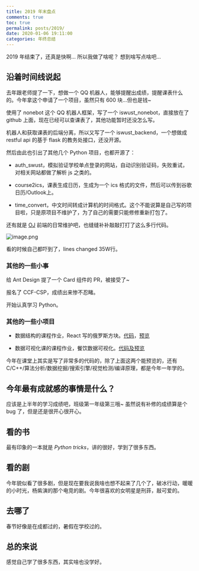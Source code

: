 ```yaml
---
title: 2019 年末盘点
comments: true
toc: true
permalink: posts/2019/
date: 2020-01-06 19:11:00
categories: 年终总结
---
```

2019 年结束了，还真是快啊...
所以我做了啥呢？
想到啥写点啥吧...
<!-- more -->
## 沿着时间线说起

去年跟老师提了一下，想做一个 QQ 机器人，能够提醒出成绩，提醒课表什么的。今年拿这个申请了一个项目，虽然只有 600 块...但也是钱~

使用了 nonebot 这个 QQ 机器人框架，写了一个 iswust_nonebot，直接放在了 github 上面，现在已经可以查课表了，其他功能暂时还没怎么写。

机器人和获取课表的后端分离，所以又写了一个 iswust_backend，一个想做成 restful api 的基于 flask 的教务处接口，还没开源。

然后由此也引出了其他几个 Python 项目，也都开源了：

- auth_swust，模拟验证学校单点登录的网站，自动识别验证码，失败重试，对相关网站都做了解析 js 之类的。

- course2ics，课表生成日历，生成为一个 ics 格式的文件，然后可以传到谷歌日历/Outlook上。

- time_convert，中文时间转成计算机的时间格式。这个不能说算是自己写的项目啦，只是原项目不维护了，为了自己的需要只能修修重新打包了。

还有就是 [OJ](http://acm.swust.edu.cn) 前端的日常维护吧，也缝缝补补敲敲打打了这么多行代码。

![image.png](https://i.lengthm.in/posts/2019-summary/image.png)

看的时候自己都吓到了，lines changed 35W行。

### 其他的一些小事

给 Ant Design 提了一个 Card 组件的 PR，被接受了~

报名了 CCF-CSP，成绩出来惨不忍睹。

开始认真学习 Python。

### 其他的一些小项目

- 数据结构的课程作业，React 写的俄罗斯方块。[代码](https://artin.coding.net/p/react-tetris/d/react-tetris/git)，[预览](http://dxjvt9.coding-pages.com)

- 数据可视化课的课程作业，餐饮数据可视化。[代码及预览](https://artin.coding.net/p/data_visualization/d/data_visualization/git)

今年在课堂上其实是写了非常多的代码的，除了上面这两个能预览的，还有 C/C++/算法分析/数据挖掘/搜索引擎/视觉检测/编译原理，都是今年一年学的。

## 今年最有成就感的事情是什么？

应该是上半年的学习成绩吧，班级第一年级第三哦~ 虽然说有补修的成绩算是个 bug 了，但是还是很开心很开心。

## 看的书

最有印象的一本就是 _Python tricks_，讲的很好，学到了很多东西。

## 看的剧

今年貌似看了很多剧，但是现在要我说我啥也想不起来了几个了，破冰行动，暖暖的小时光，杨紫演的那个电竞的剧。今年很喜欢的女明星是刑菲，敲可爱的。

## 去哪了

春节好像是在成都过的，暑假在学校过的。

## 总的来说

感觉自己学了很多东西，其实啥也没学好。
